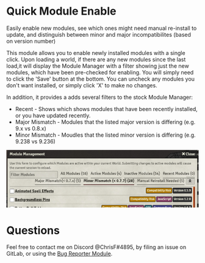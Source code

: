# Quick Module Enable
Easily enable new modules, see which ones might need manual re-install to update, and distinguish between minor and major incompatibilites (based on version number)

This module allows you to enable newly installed modules with a single click. Upon loading a world, if there are any new modules since the last load,it will display the Module Manager with a filter showing just the new modules, which have been pre-checked for enabling. You will simply need to click the 'Save' button at the bottom. You can uncheck any modules you don't want installed, or simply click 'X' to make no changes.

In addition, it provides a adds several filters to the stock Module Manager:
* Recent - Shows which shows modules that have been recently installed, or you have updated recently.
* Major Mismatch - Modules that the listed major version is differing (e.g. 9.x vs 0.8.x)
* Minor Mismatch - Moudles that the listed minor version is differing (e.g. 9.238 vs 9.236) 


![Example of module manager with new filters](example.png)

# Questions
Feel free to contact me on Discord \@ChrisF#4895, by filing an issue on GitLab, or using the [Bug Reporter Module](https://foundryvtt.com/packages/bug-reporter/).
